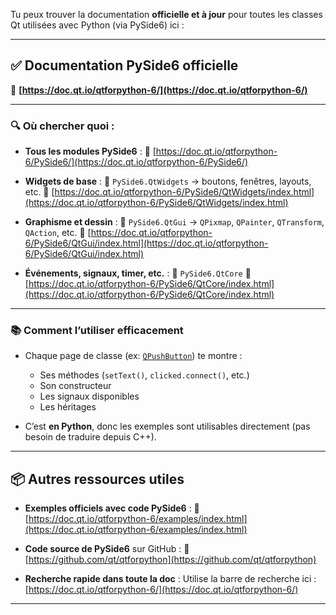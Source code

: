 Tu peux trouver la documentation **officielle et à jour** pour toutes les classes Qt utilisées avec Python (via PySide6) ici :

---

## ✅ Documentation PySide6 officielle

🔗 **[https://doc.qt.io/qtforpython-6/](https://doc.qt.io/qtforpython-6/)**

---

### 🔍 Où chercher quoi :

* **Tous les modules PySide6** :
  📄 [https://doc.qt.io/qtforpython-6/PySide6/](https://doc.qt.io/qtforpython-6/PySide6/)

* **Widgets de base** :
  🔹 `PySide6.QtWidgets` → boutons, fenêtres, layouts, etc.
  📄 [https://doc.qt.io/qtforpython-6/PySide6/QtWidgets/index.html](https://doc.qt.io/qtforpython-6/PySide6/QtWidgets/index.html)

* **Graphisme et dessin** :
  🔹 `PySide6.QtGui` → `QPixmap`, `QPainter`, `QTransform`, `QAction`, etc.
  📄 [https://doc.qt.io/qtforpython-6/PySide6/QtGui/index.html](https://doc.qt.io/qtforpython-6/PySide6/QtGui/index.html)

* **Événements, signaux, timer, etc.** :
  🔹 `PySide6.QtCore`
  📄 [https://doc.qt.io/qtforpython-6/PySide6/QtCore/index.html](https://doc.qt.io/qtforpython-6/PySide6/QtCore/index.html)

---

### 📚 Comment l’utiliser efficacement

* Chaque page de classe (ex: [`QPushButton`](https://doc.qt.io/qtforpython-6/PySide6/QtWidgets/QPushButton.html)) te montre :

  * Ses méthodes (`setText()`, `clicked.connect()`, etc.)
  * Son constructeur
  * Les signaux disponibles
  * Les héritages
* C’est **en Python**, donc les exemples sont utilisables directement (pas besoin de traduire depuis C++).

---

## 📦 Autres ressources utiles

* **Exemples officiels avec code PySide6** :
  🔗 [https://doc.qt.io/qtforpython-6/examples/index.html](https://doc.qt.io/qtforpython-6/examples/index.html)

* **Code source de PySide6** sur GitHub :
  🔗 [https://github.com/qt/qtforpython](https://github.com/qt/qtforpython)

* **Recherche rapide dans toute la doc** :
  Utilise la barre de recherche ici :
  [https://doc.qt.io/qtforpython-6/](https://doc.qt.io/qtforpython-6/)

---

